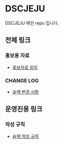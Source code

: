 # DSCJEJU
DSCJEJU 메인 repo 입니다.



## 전체 링크



### 홍보용 자료

- [홍보자료 위치](./ASSETS/PUBLICIZE/)

### CHANGE LOG

- [슬랙 변경 사항](./CHANGES/SLACK/CHANGES.md)





## 운영진용 링크



### 작성 규칙



- [슬랙 작성 규칙](./RULES/SLACK/SLACK_CHANGES_WRITE_RULE.md)



## 